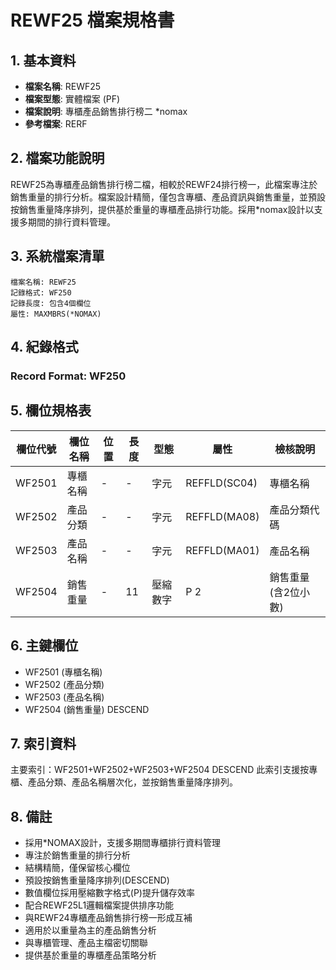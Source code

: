 # REWF25 檔案規格書

## 1. 基本資料
- **檔案名稱**: REWF25
- **檔案型態**: 實體檔案 (PF)
- **檔案說明**: 專櫃產品銷售排行榜二 *nomax
- **參考檔案**: RERF

## 2. 檔案功能說明
REWF25為專櫃產品銷售排行榜二檔，相較於REWF24排行榜一，此檔案專注於銷售重量的排行分析。檔案設計精簡，僅包含專櫃、產品資訊與銷售重量，並預設按銷售重量降序排列，提供基於重量的專櫃產品排行功能。採用*nomax設計以支援多期間的排行資料管理。

## 3. 系統檔案清單
```
檔案名稱: REWF25
記錄格式: WF250
記錄長度: 包含4個欄位
屬性: MAXMBRS(*NOMAX)
```

## 4. 紀錄格式
### Record Format: WF250

## 5. 欄位規格表

| 欄位代號 | 欄位名稱 | 位置 | 長度 | 型態 | 屬性 | 檢核說明 |
|---------|----------|------|------|------|------|----------|
| WF2501 | 專櫃名稱 | - | - | 字元 | REFFLD(SC04) | 專櫃名稱 |
| WF2502 | 產品分類 | - | - | 字元 | REFFLD(MA08) | 產品分類代碼 |
| WF2503 | 產品名稱 | - | - | 字元 | REFFLD(MA01) | 產品名稱 |
| WF2504 | 銷售重量 | - | 11 | 壓縮數字 | P 2 | 銷售重量(含2位小數) |

## 6. 主鍵欄位
- WF2501 (專櫃名稱)
- WF2502 (產品分類)
- WF2503 (產品名稱)
- WF2504 (銷售重量) DESCEND

## 7. 索引資料
主要索引：WF2501+WF2502+WF2503+WF2504 DESCEND
此索引支援按專櫃、產品分類、產品名稱層次化，並按銷售重量降序排列。

## 8. 備註
- 採用*NOMAX設計，支援多期間專櫃排行資料管理
- 專注於銷售重量的排行分析
- 結構精簡，僅保留核心欄位
- 預設按銷售重量降序排列(DESCEND)
- 數值欄位採用壓縮數字格式(P)提升儲存效率
- 配合REWF25L1邏輯檔案提供排序功能
- 與REWF24專櫃產品銷售排行榜一形成互補
- 適用於以重量為主的產品銷售分析
- 與專櫃管理、產品主檔密切關聯
- 提供基於重量的專櫃產品策略分析 